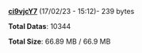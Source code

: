 [**ci9vjcY7**](/data/ci9vjcY7.txt) (17/02/23 - 15:12)- 239 bytes

**Total Datas**: 10344

**Total Size**: 66.89 MB / 66.9 MB